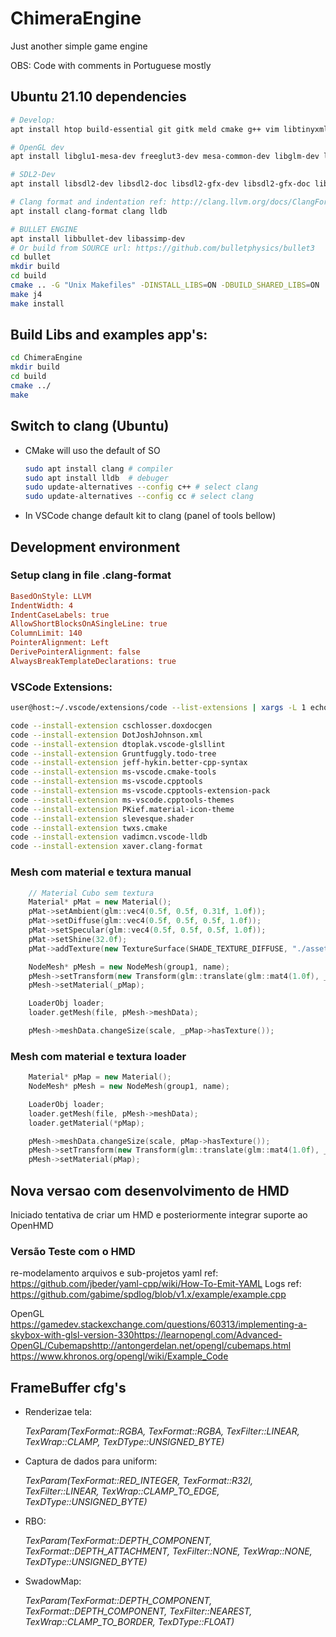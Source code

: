 # ChimeraEngine

Just another simple game engine<p>
OBS: Code with comments in Portuguese mostly

## Ubuntu 21.10 dependencies
```bash
# Develop:
apt install htop build-essential git gitk meld cmake g++ vim libtinyxml2-dev libyaml-cpp-dev libpugixml-dev pugixml-doc

# OpenGL dev
apt install libglu1-mesa-dev freeglut3-dev mesa-common-dev libglm-dev libglew-dev libftgl-dev

# SDL2-Dev
apt install libsdl2-dev libsdl2-doc libsdl2-gfx-dev libsdl2-gfx-doc libsdl2-image-dev libsdl2-mixer-dev libsdl2-net-dev libsdl2-ttf-dev

# Clang format and indentation ref: http://clang.llvm.org/docs/ClangFormatStyleOptions.html
apt install clang-format clang lldb

# BULLET ENGINE
apt install libbullet-dev libassimp-dev
# Or build from SOURCE url: https://github.com/bulletphysics/bullet3
cd bullet
mkdir build
cd build
cmake .. -G "Unix Makefiles" -DINSTALL_LIBS=ON -DBUILD_SHARED_LIBS=ON
make j4
make install
```

## Build Libs and examples app's:
```bash
cd ChimeraEngine
mkdir build
cd build
cmake ../
make
```

## Switch to clang (Ubuntu)
- CMake will uso the default of SO 
    ```bash
    sudo apt install clang # compiler
    sudo apt install lldb  # debuger
    sudo update-alternatives --config c++ # select clang
    sudo update-alternatives --config cc # select clang
    ```
- In VSCode change default kit to clang (panel of tools bellow)

## Development environment

### Setup clang in file .clang-format
```ini
BasedOnStyle: LLVM
IndentWidth: 4
IndentCaseLabels: true
AllowShortBlocksOnASingleLine: true
ColumnLimit: 140
PointerAlignment: Left
DerivePointerAlignment: false
AlwaysBreakTemplateDeclarations: true
```

### VSCode Extensions: 
```bash
user@host:~/.vscode/extensions/code --list-extensions | xargs -L 1 echo code --install-extension

code --install-extension cschlosser.doxdocgen
code --install-extension DotJoshJohnson.xml
code --install-extension dtoplak.vscode-glsllint
code --install-extension Gruntfuggly.todo-tree
code --install-extension jeff-hykin.better-cpp-syntax
code --install-extension ms-vscode.cmake-tools
code --install-extension ms-vscode.cpptools
code --install-extension ms-vscode.cpptools-extension-pack
code --install-extension ms-vscode.cpptools-themes
code --install-extension PKief.material-icon-theme
code --install-extension slevesque.shader
code --install-extension twxs.cmake
code --install-extension vadimcn.vscode-lldb
code --install-extension xaver.clang-format

```

### Mesh com material e textura manual
```cpp
    // Material Cubo sem textura
    Material* pMat = new Material();
    pMat->setAmbient(glm::vec4(0.5f, 0.5f, 0.31f, 1.0f));
    pMat->setDiffuse(glm::vec4(0.5f, 0.5f, 0.5f, 1.0f));
    pMat->setSpecular(glm::vec4(0.5f, 0.5f, 0.5f, 1.0f));
    pMat->setShine(32.0f);
    pMat->addTexture(new TextureSurface(SHADE_TEXTURE_DIFFUSE, "./assets/textures/grid1.png"));

    NodeMesh* pMesh = new NodeMesh(group1, name);
    pMesh->setTransform(new Transform(glm::translate(glm::mat4(1.0f), _position)));
    pMesh->setMaterial(_pMap);

    LoaderObj loader;
    loader.getMesh(file, pMesh->meshData);

    pMesh->meshData.changeSize(scale, _pMap->hasTexture());
```
### Mesh com material e textura loader
```cpp
    Material* pMap = new Material();
    NodeMesh* pMesh = new NodeMesh(group1, name);

    LoaderObj loader;
    loader.getMesh(file, pMesh->meshData);
    loader.getMaterial(*pMap);

    pMesh->meshData.changeSize(scale, pMap->hasTexture());
    pMesh->setTransform(new Transform(glm::translate(glm::mat4(1.0f), _position)));
    pMesh->setMaterial(pMap);
```



## Nova versao com desenvolvimento de HMD

Iniciado tentativa de criar um HMD e posteriormente integrar suporte ao OpenHMD

### Versão Teste com o HMD

re-modelamento arquivos e sub-projetos 
yaml ref: https://github.com/jbeder/yaml-cpp/wiki/How-To-Emit-YAML
Logs ref: https://github.com/gabime/spdlog/blob/v1.x/example/example.cpp

OpenGL
https://gamedev.stackexchange.com/questions/60313/implementing-a-skybox-with-glsl-version-330​
https://learnopengl.com/Advanced-OpenGL/Cubemaps​
http://antongerdelan.net/opengl/cubemaps.html
https://www.khronos.org/opengl/wiki/Example_Code

## FrameBuffer cfg's
- Renderizae tela: <p>
    <i>TexParam(TexFormat::RGBA, TexFormat::RGBA, TexFilter::LINEAR, TexWrap::CLAMP, TexDType::UNSIGNED_BYTE)</i>
- Captura de dados para uniform: <p>
    <i>TexParam(TexFormat::RED_INTEGER, TexFormat::R32I, TexFilter::LINEAR, TexWrap::CLAMP_TO_EDGE, TexDType::UNSIGNED_BYTE)</i>
- RBO: <p>
    <i>TexParam(TexFormat::DEPTH_COMPONENT, TexFormat::DEPTH_ATTACHMENT, TexFilter::NONE, TexWrap::NONE, TexDType::UNSIGNED_BYTE)</i>
- SwadowMap: <p>
    <i>TexParam(TexFormat::DEPTH_COMPONENT, TexFormat::DEPTH_COMPONENT, TexFilter::NEAREST, TexWrap::CLAMP_TO_BORDER, TexDType::FLOAT)</i>
